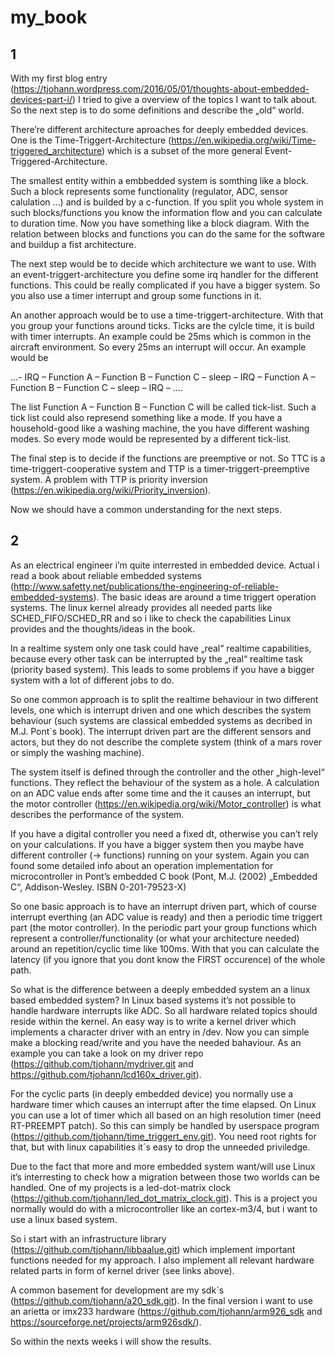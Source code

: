 my_book
=======


1
---------

With my first blog entry (https://tjohann.wordpress.com/2016/05/01/thoughts-about-embedded-devices-part-i/) I tried to give a overview of the topics I want to talk about. So the next step is to do some definitions and describe the „old“ world.

There’re different architecture aproaches for deeply embedded devices. One is the Time-Triggert-Architecture (https://en.wikipedia.org/wiki/Time-triggered_architecture) which is a subset of the more general Event-Triggered-Architecture.

The smallest entity within a embbedded system is somthing like a block. Such a block represents some functionality (regulator, ADC, sensor calulation …) and is builded by a c-function. If you split you whole system in such blocks/functions you know the information flow and you can calculate to duration time. Now you have something like a block diagram. With the relation between blocks and functions you can do the same for the software and buildup a fist architecture.

The next step would be to decide which architecture we want to use. With an event-triggert-architecture you define some irq handler for the different functions. This could be really complicated if you have a bigger system. So you also use a timer interrupt and group some functions in it.

An another approach would be to use a time-triggert-architecture. With that you group your functions around ticks. Ticks are the cylcle time, it is build with timer interrupts. An example could be 25ms which is common in the aircraft environment. So every 25ms an interrupt will occur.  An example would be

…- IRQ – Function A – Function B – Function C – sleep – IRQ – Function A – Function B – Function C – sleep – IRQ – ….

The list Function A – Function B – Function C will be called tick-list.  Such a tick list could also represend something like a mode. If you have a household-good like a washing machine, the you have different washing modes. So every mode would be represented by a different tick-list.

The final step is to decide if the functions are preemptive or not. So TTC is a time-triggert-cooperative system and TTP is a timer-triggert-preemptive system. A problem with TTP is priority inversion (https://en.wikipedia.org/wiki/Priority_inversion).

Now we should have a common understanding for the next steps.


2
-------

As an electrical engineer i’m quite interrested in embedded device. Actual i read a book about reliable embedded systems (http://www.safetty.net/publications/the-engineering-of-reliable-embedded-systems). The basic ideas are around a time triggert operation systems. The linux kernel already provides all needed parts like SCHED_FIFO/SCHED_RR and so i like to check the capabilities Linux provides and the thoughts/ideas in the book.

In a realtime system only one task could have „real“ realtime capabilities, because every other task can be interrupted by the „real“ realtime task (priority based system). This leads to some problems if you have a bigger system with a lot of different jobs to do.

So one common approach is to split the realtime behaviour in two different levels, one which is interrupt driven and one which describes the system behaviour (such systems are classical embedded systems as decribed in M.J. Pont`s book). The interrupt driven part are the different sensors and actors, but they do not describe the complete system (think of a mars rover or simply the washing machine).

The system itself is defined through the controller and the other „high-level“ functions. They reflect the behaviour of the system as a hole. A calculation on an ADC value ends after some time and the it causes an interrupt, but the motor controller (https://en.wikipedia.org/wiki/Motor_controller) is what describes the performance of the system.

If you have a digital controller you need a fixed dt, otherwise you can’t rely on your calculations. If you have a bigger system then you maybe have different controller (-> functions) running on your system. Again you can found some detailed info about an operation implementation for microcontroller in Pont’s embedded C book (Pont, M.J. (2002) „Embedded C“, Addison-Wesley. ISBN 0-201-79523-X)

So one basic approach is to have an interrupt driven part, which of course interrupt everthing (an ADC value is ready) and then a periodic time triggert part (the motor controller). In the periodic part your group functions which represent a controller/functionality (or what your architecture needed) around an repetition/cyclic time like 100ms. With that you can calculate the latency (if you ignore that you dont know the FIRST occurence) of the whole path.

So what is the difference between a deeply embedded system an a linux based embedded system? In Linux based systems it’s not possible to handle hardware interrupts like ADC. So all hardware related topics should reside within the kernel. An easy way is to write a kernel driver which implements a character driver with an entry in /dev. Now you can simple make a blocking read/write and you have the needed bahaviour. As an example you can take a look on my driver repo (https://github.com/tjohann/mydriver.git and https://github.com/tjohann/lcd160x_driver.git).

For the cyclic parts (in deeply embedded device) you normally use a hardware timer which causes an interrupt after the time elapsed. On Linux you can use a lot of timer which all based on an high resolution timer (need RT-PREEMPT patch).  So this can simply be handled by userspace program (https://github.com/tjohann/time_triggert_env.git). You need root rights for that, but with linux capabilities it´s easy to drop the unneeded priviledge.

Due to the fact that more and more embedded system want/will use Linux it’s interresting to check how a migration between those two worlds can be handled. One of my projects is a led-dot-matrix clock (https://github.com/tjohann/led_dot_matrix_clock.git). This is a project you normally would do with a microcontroller like an cortex-m3/4, but i want to use a linux based system.

So i start with an infrastructure library (https://github.com/tjohann/libbaalue.git) which implement important functions needed for my approach. I also implement all relevant hardware related parts in form of kernel driver (see links above).

A common basement for development are my sdk`s (https://github.com/tjohann/a20_sdk.git). In the final version i want to use an arietta or imx233 hardware (https://github.com/tjohann/arm926_sdk and https://sourceforge.net/projects/arm926sdk/).

So within the nexts weeks i will show the results.
